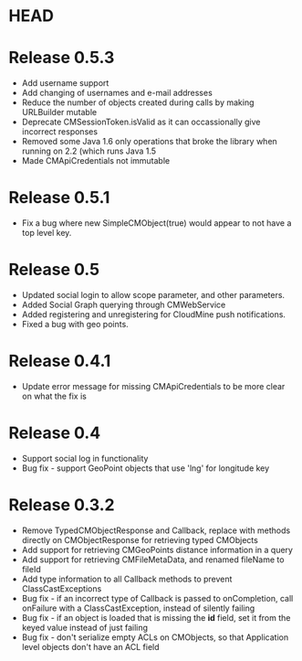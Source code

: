 HEAD
=====
Release 0.5.3
====
* Add username support
* Add changing of usernames and e-mail addresses
* Reduce the number of objects created during calls by making URLBuilder mutable
* Deprecate CMSessionToken.isValid as it can occassionally give incorrect responses
* Removed some Java 1.6 only operations that broke the library when running on 2.2 (which runs Java 1.5
* Made CMApiCredentials not immutable

Release 0.5.1
=====
* Fix a bug where new SimpleCMObject(true) would appear to not have a top level key.

Release 0.5
=====
* Updated social login to allow scope parameter, and other parameters.
* Added Social Graph querying through CMWebService
* Added registering and unregistering for CloudMine push notifications.
* Fixed a bug with geo points.

Release 0.4.1
=====
* Update error message for missing CMApiCredentials to be more clear on what the fix is

Release 0.4
=====
* Support social log in functionality
* Bug fix - support GeoPoint objects that use 'lng' for longitude key

Release 0.3.2
=====
* Remove TypedCMObjectResponse and Callback, replace with methods directly on CMObjectResponse for retrieving typed CMObjects
* Add support for retrieving CMGeoPoints distance information in a query
* Add support for retrieving CMFileMetaData, and renamed fileName to fileId
* Add type information to all Callback methods to prevent ClassCastExceptions
* Bug fix - if an incorrect type of Callback is passed to onCompletion, call onFailure with a ClassCastException, instead of silently failing
* Bug fix - if an object is loaded that is missing the __id__ field, set it from the keyed value instead of just failing
* Bug fix - don't serialize empty ACLs on CMObjects, so that Application level objects don't have an ACL field

